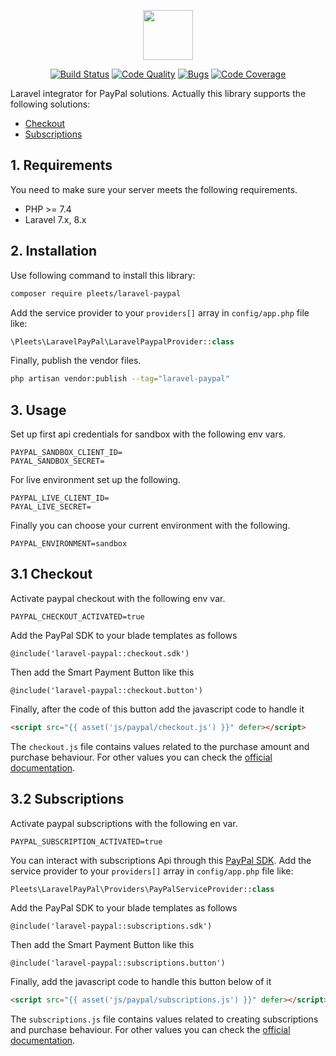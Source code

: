 <p align="center"><img src="https://blog.pleets.org/img/articles/laravel-paypal-icon.png" height="80"></p>

<p align="center">
<a href="https://travis-ci.org/pleets/laravel-paypal"><img src="https://travis-ci.org/pleets/laravel-paypal.svg?branch=master" alt="Build Status"></a>
<a href="https://scrutinizer-ci.com/g/pleets/laravel-paypal"><img src="https://img.shields.io/scrutinizer/g/pleets/laravel-paypal.svg" alt="Code Quality"></a>
<a href="https://sonarcloud.io/dashboard?id=pleets_laravel-paypal"><img src="https://sonarcloud.io/api/project_badges/measure?project=pleets_laravel-paypal&metric=security_rating" alt="Bugs"></a>
<a href="https://scrutinizer-ci.com/g/pleets/laravel-paypal/?branch=master"><img src="https://scrutinizer-ci.com/g/pleets/laravel-paypal/badges/coverage.png?b=master" alt="Code Coverage"></a>
</p>

Laravel integrator for PayPal solutions. Actually this library supports the following solutions:

- [Checkout](#31-checkout)
- [Subscriptions](#32-subscriptions)

## 1. Requirements

You need to make sure your server meets the following requirements.

- PHP >= 7.4
- Laravel 7.x, 8.x

## 2. Installation

Use following command to install this library:

```bash
composer require pleets/laravel-paypal
```

Add the service provider to your `providers[]` array in `config/app.php` file like: 

```php
\Pleets\LaravelPayPal\LaravelPaypalProvider::class
```

Finally, publish the vendor files.

```bash
php artisan vendor:publish --tag="laravel-paypal"
```

## 3. Usage

Set up first api credentials for sandbox with the following env vars.

```properties
PAYPAL_SANDBOX_CLIENT_ID=
PAYAL_SANDBOX_SECRET=
```

For live environment set up the following.

```properties
PAYPAL_LIVE_CLIENT_ID=
PAYAL_LIVE_SECRET=
```
Finally you can choose your current environment with the following.

```properties
PAYPAL_ENVIRONMENT=sandbox
```

## 3.1 Checkout

Activate paypal checkout with the following env var.

```properties
PAYPAL_CHECKOUT_ACTIVATED=true
```

Add the PayPal SDK to your blade templates as follows

```blade
@include('laravel-paypal::checkout.sdk')
```

Then add the Smart Payment Button like this

```blade
@include('laravel-paypal::checkout.button')
```

Finally, after the code of this button add the javascript code to handle it

```html
<script src="{{ asset('js/paypal/checkout.js') }}" defer></script>
```

The `checkout.js` file contains values related to the purchase amount and purchase behaviour.
For other values you can check the [official documentation](https://developer.paypal.com/docs/api/orders/v2#orders_create).

## 3.2 Subscriptions

Activate paypal subscriptions with the following en var.

```properties
PAYPAL_SUBSCRIPTION_ACTIVATED=true
```

You can interact with subscriptions Api through this [PayPal SDK](payment-gateways/paypal-sdk). Add the service provider
to your `providers[]` array in `config/app.php` file like:

```php
Pleets\LaravelPayPal\Providers\PayPalServiceProvider::class
```

Add the PayPal SDK to your blade templates as follows

```blade
@include('laravel-paypal::subscriptions.sdk')
```

Then add the Smart Payment Button like this

```blade
@include('laravel-paypal::subscriptions.button')
```

Finally, add the javascript code to handle this button below of it

```html
<script src="{{ asset('js/paypal/subscriptions.js') }}" defer></script>
```

The `subscriptions.js` file contains values related to creating subscriptions and purchase behaviour.
For other values you can check the [official documentation](https://developer.paypal.com/docs/subscriptions/integrate/#create-the-subscription).
